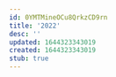 ```yaml
---
id: 0YMTMineOCu8QrkzCD9rn
title: '2022'
desc: ''
updated: 1644323343019
created: 1644323343019
stub: true
---
```




